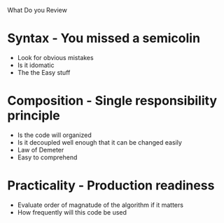 What Do you Review

# Syntax - You missed a semicolin
* Look for obvious mistakes
* Is it idomatic
* The the Easy stuff


# Composition - Single responsibility principle
* Is the code will organized
* Is it decoupled well enough that it can be changed easily
* Law of Demeter
* Easy to comprehend

# Practicality - Production readiness
* Evaluate order of magnatude of the algorithm if it matters
* How frequently will this code be used
